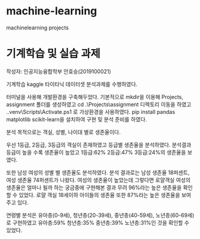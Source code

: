 # machine-learning
machinelearning projects
# 기계학습 및 실습 과제

작성자: 인공지능융합학부 안효승(2019100021)

기계학습 kaggle 타이타닉 데이터셋 분석과제를 수행하였다.


터미널을 사용해 개발환경을 구축해두었다.
기본적으로 mkdir을 이용해 Projects, assignment 폴더를 생성하였고
cd .\Projects\assignment 디렉토리 이동을 하였고 
.\.venv\Scripts\Activate.ps1 로 가상환경을 사용하였다. 
pip install pandas matplotlib scikit-learn을 설치하여 구현 및 분석 준비를 하였다.


분석 목적으로는 객실, 성별, 나이대 별로 생존율이다.

우선 1등급, 2등급, 3등급의 객실이 존재하였고 등급별 생존율을 분석하였다. 분석결과 등급이 높을 수록 생존율이 높았고 1등급:62% 2등급:47% 3등급:24%의 생존율을 보였다.

또한 남성 여성의 성별 별 생존율도 분석하였다. 분석 결과로는 남성 생존율 18퍼센트, 여성 생존율 74퍼센트가 나왔다.
여성의 생존율이 높았는데 그렇다면 로얄객실 여성의 생존율은 얼마나 될까 하는 궁금중에 구현해본 결과 무려 96%라는 높은 생존율을 확인할 수 있었다.
로얄 객실 18세이하 아이들의 생존율 또한 87%라는 높은 생존율을 보여주고 있다.

연령별 분석은 유아층(0-9세), 청년층(20-39세), 중년층(40-59세), 노년층(60-69세)로 구현하였고
유아층:59% 청년층:35% 중년층:39% 노년층:31%인 것을 확인할 수 있었다.
